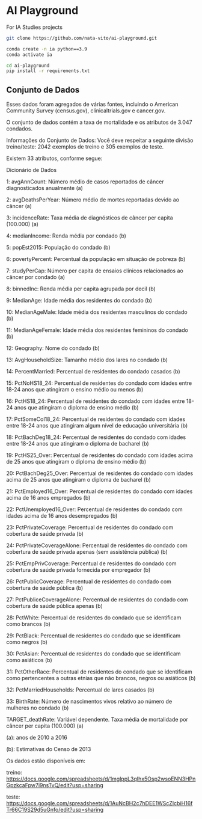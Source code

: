 # AI Playground
For IA Studies projects

```sh
git clone https://github.com/nata-vito/ai-playground.git

conda create -n ia python==3.9
conda activate ia

cd ai-playground
pip install -r requirements.txt
```

## Conjunto de Dados

Esses dados foram agregados de várias fontes, incluindo o American Community Survey (census.gov), clinicaltrials.gov e cancer.gov.

O conjunto de dados contém a taxa de mortalidade e os atributos de 3.047 condados.

Informações do Conjunto de Dados: Você deve respeitar a seguinte divisão treino/teste: 2042 exemplos de treino e 305 exemplos de teste.

Existem 33 atributos, conforme segue:

Dicionário de Dados

1: avgAnnCount: Número médio de casos reportados de câncer diagnosticados anualmente (a)

2: avgDeathsPerYear: Número médio de mortes reportadas devido ao câncer (a)

3: incidenceRate: Taxa média de diagnósticos de câncer per capita (100.000) (a)

4: medianIncome: Renda média por condado (b)

5: popEst2015: População do condado (b)

6: povertyPercent: Percentual da população em situação de pobreza (b)

7: studyPerCap: Número per capita de ensaios clínicos relacionados ao câncer por condado (a)

8: binnedInc: Renda média per capita agrupada por decil (b)

9: MedianAge: Idade média dos residentes do condado (b)

10: MedianAgeMale: Idade média dos residentes masculinos do condado (b)

11: MedianAgeFemale: Idade média dos residentes femininos do condado (b)

12: Geography: Nome do condado (b)

13: AvgHouseholdSize: Tamanho médio dos lares no condado (b)

14: PercentMarried: Percentual de residentes do condado casados (b)

15: PctNoHS18_24: Percentual de residentes do condado com idades entre 18-24 anos que atingiram o ensino médio ou menos (b)

16: PctHS18_24: Percentual de residentes do condado com idades entre 18-24 anos que atingiram o diploma de ensino médio (b)

17: PctSomeCol18_24: Percentual de residentes do condado com idades entre 18-24 anos que atingiram algum nível de educação universitária (b)

18: PctBachDeg18_24: Percentual de residentes do condado com idades entre 18-24 anos que atingiram o diploma de bacharel (b)

19: PctHS25_Over: Percentual de residentes do condado com idades acima de 25 anos que atingiram o diploma de ensino médio (b)

20: PctBachDeg25_Over: Percentual de residentes do condado com idades acima de 25 anos que atingiram o diploma de bacharel (b)

21: PctEmployed16_Over: Percentual de residentes do condado com idades acima de 16 anos empregados (b)

22: PctUnemployed16_Over: Percentual de residentes do condado com idades acima de 16 anos desempregados (b)

23: PctPrivateCoverage: Percentual de residentes do condado com cobertura de saúde privada (b)

24: PctPrivateCoverageAlone: Percentual de residentes do condado com cobertura de saúde privada apenas (sem assistência pública) (b)

25: PctEmpPrivCoverage: Percentual de residentes do condado com cobertura de saúde privada fornecida por empregador (b)

26: PctPublicCoverage: Percentual de residentes do condado com cobertura de saúde pública (b)

27: PctPubliceCoverageAlone: Percentual de residentes do condado com cobertura de saúde pública apenas (b)

28: PctWhite: Percentual de residentes do condado que se identificam como brancos (b)

29: PctBlack: Percentual de residentes do condado que se identificam como negros (b)

30: PctAsian: Percentual de residentes do condado que se identificam como asiáticos (b)

31: PctOtherRace: Percentual de residentes do condado que se identificam como pertencentes a outras etnias que não brancos, negros ou asiáticos (b)

32: PctMarriedHouseholds: Percentual de lares casados (b)

33: BirthRate: Número de nascimentos vivos relativo ao número de mulheres no condado (b)

TARGET_deathRate: Variável dependente. Taxa média de mortalidade por câncer per capita (100.000) (a)

(a): anos de 2010 a 2016

(b): Estimativas do Censo de 2013

Os dados estão disponíveis em:

treino: https://docs.google.com/spreadsheets/d/1mglppL3qIhx5Osp2wsoENN3HPnGpzkcaFpw7i9nsTvQ/edit?usp=sharing

teste: https://docs.google.com/spreadsheets/d/1AuNcBH2c7hDEE1WScZIcbiH16fTr66C19S29d5uGnfo/edit?usp=sharing